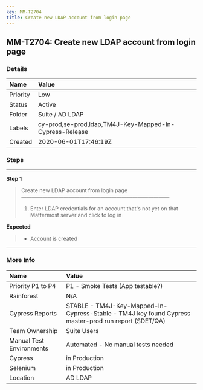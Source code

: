 ```yaml
---
key: MM-T2704
title: Create new LDAP account from login page
---
```


## MM-T2704: Create new LDAP account from login page

### Details

| Name     | Value                                                   |
| :------- | :------------------------------------------------------ |
| Priority | Low                                                     |
| Status   | Active                                                  |
| Folder   | Suite / AD LDAP                                         |
| Labels   | cy-prod,se-prod,ldap,TM4J-Key-Mapped-In-Cypress-Release |
| Created  | 2020-06-01T17:46:19Z                                    |

### Steps

<hr/>

**Step 1**

> <article>Create new LDAP account from login page<br>————————————————————————————<ol><li>Enter LDAP credentials for an account that's not yet on that Mattermost server and click to log in</li></ol></article>

**Expected**

> <article><ul><li>Account is created</li></ul></article>

<hr/>

### More Info

| Name                     | Value                                                                                                |
| :----------------------- | :--------------------------------------------------------------------------------------------------- |
| Priority P1 to P4        | P1 - Smoke Tests (App testable?)                                                                     |
| Rainforest               | N/A                                                                                                  |
| Cypress Reports          | STABLE - TM4J-Key-Mapped-In-Cypress-Stable - TM4J key found Cypress master-prod run report (SDET/QA) |
| Team Ownership           | Suite Users                                                                                          |
| Manual Test Environments | Automated - No manual tests needed                                                                   |
| Cypress                  | in Production                                                                                        |
| Selenium                 | in Production                                                                                        |
| Location                 | AD LDAP                                                                                              |
